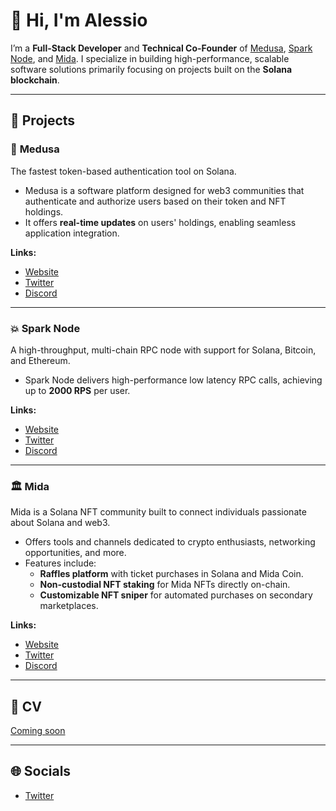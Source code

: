 # 👋 Hi, I'm Alessio

I’m a **Full-Stack Developer** and **Technical Co-Founder** of [Medusa](https://www.medusauth.xyz/), [Spark Node](https://sparknode.midalabs.xyz/), and [Mida](https://mida-dao.xyz/). I specialize in building high-performance, scalable software solutions primarily focusing on projects built on the **Solana blockchain**.

---

## 🚀 Projects

### 🐍 **Medusa**
The fastest token-based authentication tool on Solana.
- Medusa is a software platform designed for web3 communities that authenticate and authorize users based on their token and NFT holdings.
- It offers **real-time updates** on users' holdings, enabling seamless application integration.

**Links:**
- [Website](https://www.medusauth.xyz/)
- [Twitter](https://x.com/medusa_Realm/)
- [Discord](https://discord.gg/medusa-realm)

---

### 💥 **Spark Node**
A high-throughput, multi-chain RPC node with support for Solana, Bitcoin, and Ethereum.
- Spark Node delivers high-performance low latency RPC calls, achieving up to **2000 RPS** per user.

**Links:**
- [Website](https://sparknode.midalabs.xyz/)
- [Twitter](https://x.com/spark_node)
- [Discord](https://discord.gg/sparknode)

---

### 🏛️ **Mida**
Mida is a Solana NFT community built to connect individuals passionate about Solana and web3.
- Offers tools and channels dedicated to crypto enthusiasts, networking opportunities, and more.
- Features include:
  - **Raffles platform** with ticket purchases in Solana and Mida Coin.
  - **Non-custodial NFT staking** for Mida NFTs directly on-chain.
  - **Customizable NFT sniper** for automated purchases on secondary marketplaces.

**Links:**
- [Website](https://mida-dao.xyz/)
- [Twitter](https://twitter.com/Mida_DAO)
- [Discord](https://discord.com/mida-dao)

---

## 📖 CV
[Coming soon](https://www.alessiocavallo.me/)

---

## 🌐 Socials
- [Twitter](https://twitter.com/jxadd)
